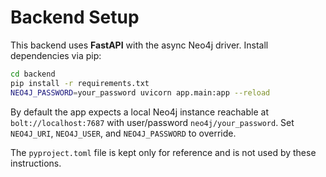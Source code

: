 # Backend Setup

This backend uses **FastAPI** with the async Neo4j driver. Install dependencies via pip:

```bash
cd backend
pip install -r requirements.txt
NEO4J_PASSWORD=your_password uvicorn app.main:app --reload
```

By default the app expects a local Neo4j instance reachable at `bolt://localhost:7687` with user/password `neo4j/your_password`. Set `NEO4J_URI`, `NEO4J_USER`, and `NEO4J_PASSWORD` to override.

The `pyproject.toml` file is kept only for reference and is not used by these instructions.
